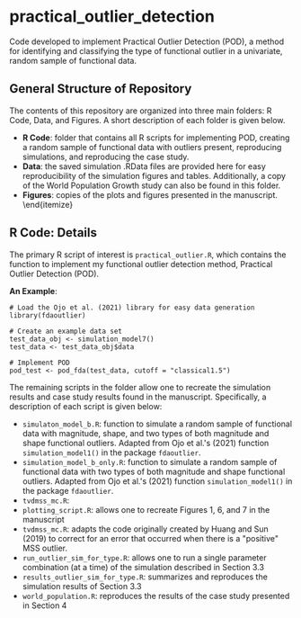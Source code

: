 # practical_outlier_detection
Code developed to implement Practical Outlier Detection (POD), a method for identifying and classifying the type of functional outlier in a univariate, random sample of functional data.  

## General Structure of Repository
The contents of this repository are organized into three main folders: R Code, Data, and Figures. A short description of each folder is given below.

- **R Code**: folder that contains all R scripts for implementing POD, creating a random sample of functional data with outliers present, reproducing simulations, and reproducing the case study.
- **Data**: the saved simulation .RData files are provided here for easy reproducibility of the simulation figures and tables. Additionally, a copy of the World Population Growth study can also be found in this folder. 
- **Figures**: copies of the plots and figures presented in the manuscript.
\end{itemize}

## R Code: Details
The primary R script of interest is `practical_outlier.R`, which contains the function to implement my functional outlier detection method, Practical Outlier Detection (POD). 

**An Example**:
```
# Load the Ojo et al. (2021) library for easy data generation
library(fdaoutlier)

# Create an example data set
test_data_obj <- simulation_model7()
test_data <- test_data_obj$data

# Implement POD
pod_test <- pod_fda(test_data, cutoff = "classical1.5")
```

The remaining scripts in the folder allow one to recreate the simulation results and case study results found in the manuscript. Specifically, a description of each script is given below:
- `simulaton_model_b.R`: function to simulate a random sample of functional data with magnitude, shape, and two types of both magnitude and shape functional outliers. Adapted from Ojo et al.'s (2021) function `simulation_model1()` in the package `fdaoutlier`.
- `simulation_model_b_only.R`: function to simulate a random sample of functional data with two types of both magnitude and shape functional outliers. Adapted from Ojo et al.'s (2021) function `simulation_model1()` in the package `fdaoutlier`.
- `tvdmss_mc.R`: 
- `plotting_script.R`: allows one to recreate Figures 1, 6, and 7 in the manuscript
- `tvdmss_mc.R`: adapts the code originally created by Huang and Sun (2019) to correct for an error that occurred when there is a "positive" MSS outlier.
- `run_outlier_sim_for_type.R`: allows one to run a single parameter combination (at a time) of the simulation described in Section 3.3
- `results_outlier_sim_for_type.R`: summarizes and reproduces the simulation results of Section 3.3
- `world_population.R`: reproduces the results of the case study presented in Section 4


